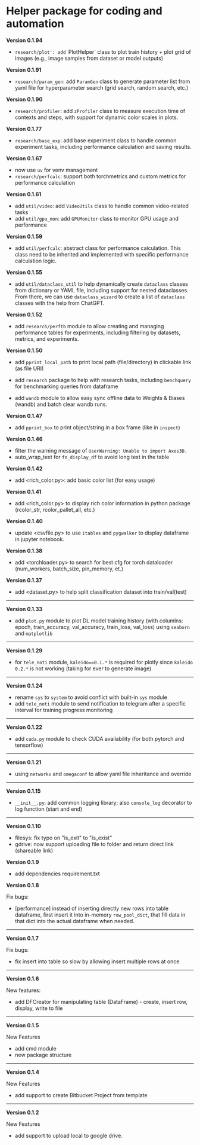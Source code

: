 # Helper package for coding and automation

**Version 0.1.94**
+ `research/plot': add `PlotHelper` class to plot train history + plot grid of images (e.g., image samples from dataset or model outputs)


**Version 0.1.91**
+ `research/param_gen`: add `ParamGen` class to generate parameter list from yaml file for hyperparameter search (grid search, random search, etc.)

**Version 0.1.90**

+ `research/profiler`: add `zProfiler` class to measure execution time of contexts and steps, with support for dynamic color scales in plots.

**Version 0.1.77**

+ `research/base_exp`: add base experiment class to handle common experiment tasks, including performance calculation and saving results.

**Version 0.1.67**

+ now use `uv` for venv management
+ `research/perfcalc`: support both torchmetrics and custom metrics for performance calculation

**Version 0.1.61**

+ add `util/video`: add `VideoUtils` class to handle common video-related tasks
+ add `util/gpu_mon`: add `GPUMonitor` class to monitor GPU usage and performance

**Version 0.1.59**

+ add `util/perfcalc`: abstract class for performance calculation. This class need to be inherited and implemented with specific performance calculation logic.

**Version 0.1.55**

+ add `util/dataclass_util` to help dynamically create `dataclass` classes from dictionary or YAML file, including support for nested dataclasses. From there, we can use `dataclass_wizard` to create a list of `dataclass` classes with the help from ChatGPT.

**Version 0.1.52**

+ add `research/perftb` module to allow creating and managing performance tables for experiments, including filtering by datasets, metrics, and experiments.

**Version 0.1.50**

+ add `pprint_local_path` to print local path (file/directory) in clickable link (as file URI)

+ add `research` package to help with research tasks, including `benchquery` for benchmarking queries from dataframe
+ add `wandb` module to allow easy sync offline data to Weights & Biases (wandb) and batch clear wandb runs.

**Version 0.1.47**
+ add `pprint_box` to print object/string in a box frame (like in `inspect`)

**Version 0.1.46**
+ filter the warning message of `UserWarning: Unable to import Axes3D.`
+ auto_wrap_text for `fn_display_df` to avoid long text in the table

**Version 0.1.42**
+ add <rich_color.py>: add basic color list (for easy usage)

**Version 0.1.41**
+ add <rich_color.py> to display rich color information in <rich> python package (rcolor_str, rcolor_pallet_all, etc.)

**Version 0.1.40**

+  update <csvfile.py> to use `itables` and `pygwalker` to display dataframe in jupyter notebook.

**Version 0.1.38**

+  add <torchloader.py> to search for best cfg for torch dataloader (num_workers, batch_size, pin_memory, et.)

**Version 0.1.37**

+  add <dataset.py> to help split classification dataset into train/val(test)
---
**Version 0.1.33**

+ add `plot.py` module to plot DL model training history (with columlns: epoch, train_accuracy, val_accuracy, train_loss, val_loss) using `seaborn` and `matplotlib`
---
**Version 0.1.29**

+ for `tele_noti` module, `kaleido==0.1.*` is required for plotly since `kaleido 0.2.*` is not working (taking for ever to generate image)
---
**Version 0.1.24**

+ rename `sys` to `system` to avoid conflict with built-in `sys` module
+ add `tele_noti` module to send notification to telegram after a specific interval for training progress monitoring
---
**Version 0.1.22**

+ add `cuda.py` module to check CUDA availability (for both pytorch and tensorflow)
---
**Version 0.1.21**

+ using `networkx` and `omegaconf` to allow yaml file inheritance and override
---
**Version 0.1.15**

+ `__init__.py`: add common logging library; also `console_log` decorator to log function (start and end)

---

**Version 0.1.10**

+ filesys: fix typo on "is_exit" to "is_exist"
+ gdrive: now support uploading file to folder and return direct link (shareable link)

**Version 0.1.9**

+ add dependencies requirement.txt

**Version 0.1.8**

Fix bugs:

+ [performance] instead of inserting directly new rows into table dataframe, first insert it into in-memory `row_pool_dict`, that fill data in that dict into the actual dataframe when needed.

---

**Version 0.1.7**

Fix bugs:

+ fix insert into table so slow by allowing insert multiple rows at once

---

**Version 0.1.6**

New features:

+ add DFCreator for manipulating table (DataFrame) - create, insert row, display, write to file

---

**Version 0.1.5**

New Features

+ add cmd module
+ new package structure

---

**Version 0.1.4**

New Features

+ add support to create Bitbucket Project from template

---

**Version 0.1.2**

New Features

+ add support to upload local to google drive.
